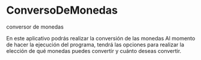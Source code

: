 # ConversoDeMonedas
conversor de monedas 

En este aplicativo podrás realizar la conversión de las monedas 
Al momento de hacer la ejecución del programa, tendrá las opciones para realizar 
la elección de qué monedas puedes convertir y cuánto deseas convertir.
